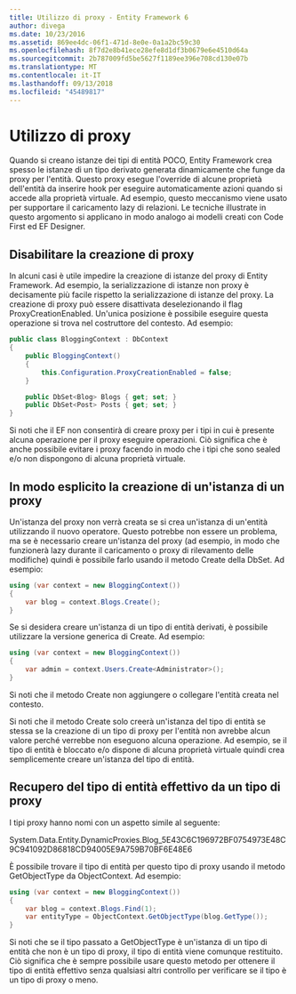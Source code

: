```yaml
---
title: Utilizzo di proxy - Entity Framework 6
author: divega
ms.date: 10/23/2016
ms.assetid: 869ee4dc-06f1-471d-8e0e-0a1a2bc59c30
ms.openlocfilehash: 8f7d2e8b41ece28efe8d1df3b0679e6e4510d64a
ms.sourcegitcommit: 2b787009fd5be5627f1189ee396e708cd130e07b
ms.translationtype: MT
ms.contentlocale: it-IT
ms.lasthandoff: 09/13/2018
ms.locfileid: "45489817"
---
```

# <a name="working-with-proxies"></a>Utilizzo di proxy
Quando si creano istanze dei tipi di entità POCO, Entity Framework crea spesso le istanze di un tipo derivato generata dinamicamente che funge da proxy per l'entità. Questo proxy esegue l'override di alcune proprietà dell'entità da inserire hook per eseguire automaticamente azioni quando si accede alla proprietà virtuale. Ad esempio, questo meccanismo viene usato per supportare il caricamento lazy di relazioni. Le tecniche illustrate in questo argomento si applicano in modo analogo ai modelli creati con Code First ed EF Designer.  

## <a name="disabling-proxy-creation"></a>Disabilitare la creazione di proxy  

In alcuni casi è utile impedire la creazione di istanze del proxy di Entity Framework. Ad esempio, la serializzazione di istanze non proxy è decisamente più facile rispetto la serializzazione di istanze del proxy. La creazione di proxy può essere disattivata deselezionando il flag ProxyCreationEnabled. Un'unica posizione è possibile eseguire questa operazione si trova nel costruttore del contesto. Ad esempio:  

``` csharp
public class BloggingContext : DbContext
{
    public BloggingContext()
    {
        this.Configuration.ProxyCreationEnabled = false;
    }  

    public DbSet<Blog> Blogs { get; set; }
    public DbSet<Post> Posts { get; set; }
}
```  

Si noti che il EF non consentirà di creare proxy per i tipi in cui è presente alcuna operazione per il proxy eseguire operazioni. Ciò significa che è anche possibile evitare i proxy facendo in modo che i tipi che sono sealed e/o non dispongono di alcuna proprietà virtuale.  

## <a name="explicitly-creating-an-instance-of-a-proxy"></a>In modo esplicito la creazione di un'istanza di un proxy  

Un'istanza del proxy non verrà creata se si crea un'istanza di un'entità utilizzando il nuovo operatore. Questo potrebbe non essere un problema, ma se è necessario creare un'istanza del proxy (ad esempio, in modo che funzionerà lazy durante il caricamento o proxy di rilevamento delle modifiche) quindi è possibile farlo usando il metodo Create della DbSet. Ad esempio:  

``` csharp
using (var context = new BloggingContext())
{
    var blog = context.Blogs.Create();
}
```  

Se si desidera creare un'istanza di un tipo di entità derivati, è possibile utilizzare la versione generica di Create. Ad esempio:  

``` csharp
using (var context = new BloggingContext())
{
    var admin = context.Users.Create<Administrator>();
}
```  

Si noti che il metodo Create non aggiungere o collegare l'entità creata nel contesto.  

Si noti che il metodo Create solo creerà un'istanza del tipo di entità se stessa se la creazione di un tipo di proxy per l'entità non avrebbe alcun valore perché verrebbe non eseguono alcuna operazione. Ad esempio, se il tipo di entità è bloccato e/o dispone di alcuna proprietà virtuale quindi crea semplicemente creare un'istanza del tipo di entità.  

## <a name="getting-the-actual-entity-type-from-a-proxy-type"></a>Recupero del tipo di entità effettivo da un tipo di proxy  

I tipi proxy hanno nomi con un aspetto simile al seguente:  

System.Data.Entity.DynamicProxies.Blog_5E43C6C196972BF0754973E48C9C941092D86818CD94005E9A759B70BF6E48E6  

È possibile trovare il tipo di entità per questo tipo di proxy usando il metodo GetObjectType da ObjectContext. Ad esempio:  

``` csharp
using (var context = new BloggingContext())
{
    var blog = context.Blogs.Find(1);
    var entityType = ObjectContext.GetObjectType(blog.GetType());
}
```  

Si noti che se il tipo passato a GetObjectType è un'istanza di un tipo di entità che non è un tipo di proxy, il tipo di entità viene comunque restituito. Ciò significa che è sempre possibile usare questo metodo per ottenere il tipo di entità effettivo senza qualsiasi altri controllo per verificare se il tipo è un tipo di proxy o meno.  
